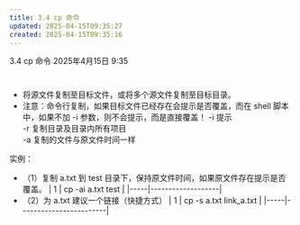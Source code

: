 ```yaml
---
title: 3.4 cp 命令
updated: 2025-04-15T09:35:27
created: 2025-04-15T09:35:16
---
```


3.4 cp 命令
2025年4月15日
9:35

# 
- 将源文件复制至目标文件，或将多个源文件复制至目标目录。
- 注意：命令行复制，如果目标文件已经存在会提示是否覆盖，而在 shell 脚本中，如果不加 -i 参数，则不会提示，而是直接覆盖！
<span class="mark">-i 提示  
-r 复制目录及目录内所有项目  
-a 复制的文件与原文件时间一样</span>

实例：
- （1）复制 a.txt 到 test 目录下，保持原文件时间，如果原文件存在提示是否覆盖。
| 1   | cp -ai a.txt test |
|-----|-------------------|
- （2）为 a.txt 建议一个链接（快捷方式）
| 1   | cp -s a.txt link_a.txt |
|-----|------------------------|
